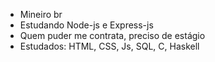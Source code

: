 - Mineiro br
- Estudando Node-js e Express-js
- Quem puder me contrata, preciso de estágio
- Estudados: HTML, CSS, Js, SQL, C, Haskell

<!---
Danielbgoncalves/Danielbgoncalves is a ✨ special ✨ repository because its `README.md` (this file) appears on your GitHub profile.
You can click the Preview link to take a look at your changes.
--->

